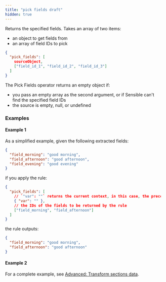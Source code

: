 ```yaml
---
title: "pick fields draft"
hidden: true
---
```


Returns the specified fields. Takes an array of two items:

- an object to get fields from
- an array of field IDs to pick

```json
{
  "pick_fields": [
    sourceObject,
    ["field_id_1", "field_id_2", "field_id_3"]
  ]
}
```

The Pick Fields operator returns an empty object if:

- you pass an empty array as the second argument, or if Sensible can't find the specified field IDs
- the source is empty, null, or undefined

### Examples

#### Example 1

As a simplified example, given the following extracted fields:

```json
{
  "field_morning": "good morning",
  "field_afternoon": "good afternoon",
  "field_evening": "good evening"
}
```

if you apply the rule:

```json
{
  "pick_fields": [
    // `"var": ""` returns the current context, in this case, the preceding extracted fields
    { "var": "" },
    // the IDs of the fields to be returned by the rule
    ["field_morning", "field_afternoon"]
  ]
}
```

the rule outputs:

```json
{
  "field_morning": "good morning",
  "field_afternoon": "good afternoon"
}
```

#### Example 2

For a complete example, see [Advanced: Transform sections data](doc:sections-example-copy-to-section).
